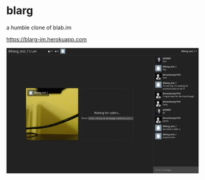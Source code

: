 # blarg

a humble clone of blab.im

https://blarg-im.herokuapp.com

![Screenshot](./assets/screenshot.png)
